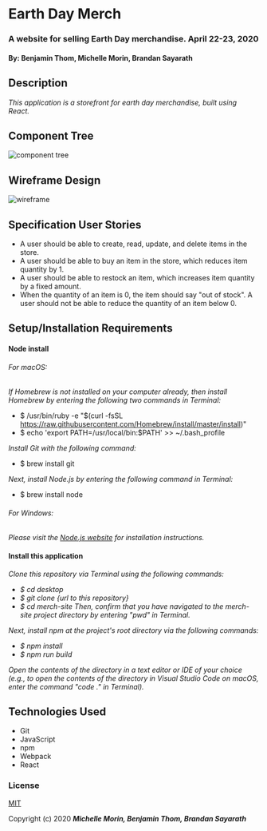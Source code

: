 # Earth Day Merch

### A website for selling Earth Day merchandise. April 22-23, 2020
#### By: Benjamin Thom, Michelle Morin, Brandan Sayarath

## Description

_This application is a storefront for earth day merchandise, built using React._

## Component Tree
![component tree](merch-site-diagram.jpg)

## Wireframe Design
![wireframe](merch-site-design.png)

## Specification User Stories
* A user should be able to create, read, update, and delete items in the store.
* A user should be able to buy an item in the store, which reduces item quantity by 1.
* A user should be able to restock an item, which increases item quantity by a fixed amount.
* When the quantity of an item is 0, the item should say "out of stock". A user should not be able to reduce the quantity of an item below 0.

## Setup/Installation Requirements

#### Node install

###### For macOS:
_If Homebrew is not installed on your computer already, then install Homebrew by entering the following two commands in Terminal:_
* $ /usr/bin/ruby -e "$(curl -fsSL https://raw.githubusercontent.com/Homebrew/install/master/install)"
* $ echo 'export PATH=/usr/local/bin:$PATH' >> ~/.bash_profile

_Install Git with the following command:_
* $ brew install git

_Next, install Node.js by entering the following command in Terminal:_
* $ brew install node

###### For Windows:
_Please visit the [Node.js website](https://nodejs.org/en/download/) for installation instructions._

#### Install this application

_Clone this repository via Terminal using the following commands:_
* _$ cd desktop_
* _$ git clone {url to this repository}_
* _$ cd merch-site_
_Then, confirm that you have navigated to the merch-site project directory by entering "pwd" in Terminal._

_Next, install npm at the project's root directory via the following commands:_
* _$ npm install_
* _$ npm run build_

_Open the contents of the directory in a text editor or IDE of your choice (e.g., to open the contents of the directory in Visual Studio Code on macOS, enter the command "code ." in Terminal)._

## Technologies Used

* Git
* JavaScript
* npm
* Webpack
* React

### License

[MIT](https://choosealicense.com/licenses/mit/)

Copyright (c) 2020 **_Michelle Morin, Benjamin Thom, Brandan Sayarath_** 
